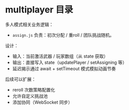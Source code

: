 # multiplayer 目录

多人模式相关业务逻辑：
- `assign.js` 负责：初次分配 / 重roll / 团队挑战随机。

设计：
- 输入：当前激活武器 / 玩家数组（从 state 获取）
- 输出：直接写入 state（updatePlayer / setAssigning 等）
- 延迟揭示通过 await + setTimeout 模式模拟动画节奏

后续可以扩展：
- reroll 次数策略配置化
- 允许自定义挑战池
- 添加协同（WebSocket 同步）
